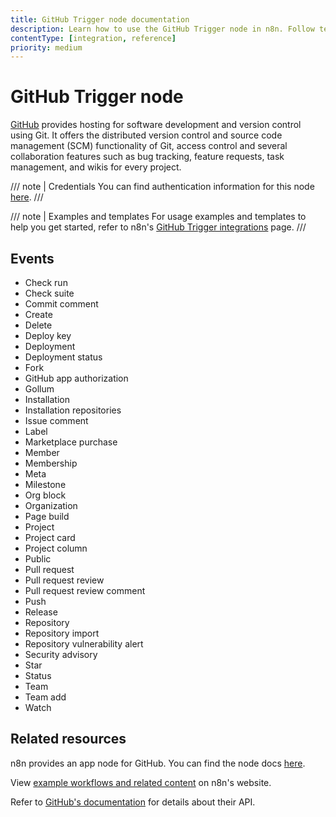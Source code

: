 ```yaml
---
title: GitHub Trigger node documentation
description: Learn how to use the GitHub Trigger node in n8n. Follow technical documentation to integrate GitHub Trigger node into your workflows.
contentType: [integration, reference]
priority: medium
---
```


# GitHub Trigger node

[GitHub](https://github.com/) provides hosting for software development and version control using Git. It offers the distributed version control and source code management (SCM) functionality of Git, access control and several collaboration features such as bug tracking, feature requests, task management, and wikis for every project.

/// note | Credentials
You can find authentication information for this node [here](/integrations/builtin/credentials/github.md).
///

///  note  | Examples and templates
For usage examples and templates to help you get started, refer to n8n's [GitHub Trigger integrations](https://n8n.io/integrations/github-trigger/) page.
///

## Events

* Check run
* Check suite
* Commit comment
* Create
* Delete
* Deploy key
* Deployment
* Deployment status
* Fork
* GitHub app authorization
* Gollum
* Installation
* Installation repositories
* Issue comment
* Label
* Marketplace purchase
* Member
* Membership
* Meta
* Milestone
* Org block
* Organization
* Page build
* Project
* Project card
* Project column
* Public
* Pull request
* Pull request review
* Pull request review comment
* Push
* Release
* Repository
* Repository import
* Repository vulnerability alert
* Security advisory
* Star
* Status
* Team
* Team add
* Watch

## Related resources

n8n provides an app node for GitHub. You can find the node docs [here](/integrations/builtin/app-nodes/n8n-nodes-base.github.md).

View [example workflows and related content](https://n8n.io/integrations/github-trigger/) on n8n's website.

Refer to [GitHub's documentation](https://docs.github.com/en/rest) for details about their API.
